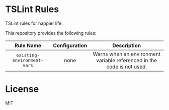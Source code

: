 # TSLint Rules

TSLint rules for happier life.

This repository provides the following rules:

| Rule Name                   | Configuration  | Description                                                           |
|:---------------------------:|:--------------:|:---------------------------------------------------------------------:|
| `existing-environment-vars` | none           | Warns when an environment variable referenced in the code is not used.|

# License

MIT


